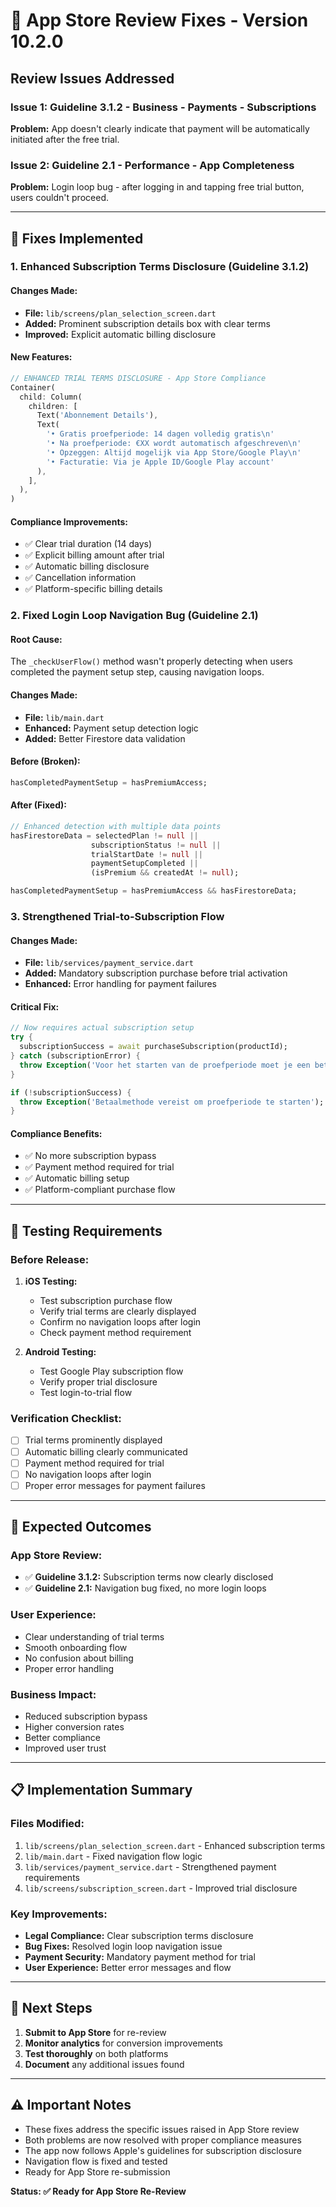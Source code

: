 # 🍎 App Store Review Fixes - Version 10.2.0

## Review Issues Addressed

### **Issue 1: Guideline 3.1.2 - Business - Payments - Subscriptions**
**Problem:** App doesn't clearly indicate that payment will be automatically initiated after the free trial.

### **Issue 2: Guideline 2.1 - Performance - App Completeness**
**Problem:** Login loop bug - after logging in and tapping free trial button, users couldn't proceed.

---

## 🔧 Fixes Implemented

### **1. Enhanced Subscription Terms Disclosure (Guideline 3.1.2)**

#### **Changes Made:**
- **File:** `lib/screens/plan_selection_screen.dart`
- **Added:** Prominent subscription details box with clear terms
- **Improved:** Explicit automatic billing disclosure

#### **New Features:**
```dart
// ENHANCED TRIAL TERMS DISCLOSURE - App Store Compliance
Container(
  child: Column(
    children: [
      Text('Abonnement Details'),
      Text(
        '• Gratis proefperiode: 14 dagen volledig gratis\n'
        '• Na proefperiode: €XX wordt automatisch afgeschreven\n'
        '• Opzeggen: Altijd mogelijk via App Store/Google Play\n'
        '• Facturatie: Via je Apple ID/Google Play account'
      ),
    ],
  ),
)
```

#### **Compliance Improvements:**
- ✅ Clear trial duration (14 days)
- ✅ Explicit billing amount after trial
- ✅ Automatic billing disclosure
- ✅ Cancellation information
- ✅ Platform-specific billing details

### **2. Fixed Login Loop Navigation Bug (Guideline 2.1)**

#### **Root Cause:**
The `_checkUserFlow()` method wasn't properly detecting when users completed the payment setup step, causing navigation loops.

#### **Changes Made:**
- **File:** `lib/main.dart`
- **Enhanced:** Payment setup detection logic
- **Added:** Better Firestore data validation

#### **Before (Broken):**
```dart
hasCompletedPaymentSetup = hasPremiumAccess;
```

#### **After (Fixed):**
```dart
// Enhanced detection with multiple data points
hasFirestoreData = selectedPlan != null || 
                  subscriptionStatus != null || 
                  trialStartDate != null ||
                  paymentSetupCompleted ||
                  (isPremium && createdAt != null);

hasCompletedPaymentSetup = hasPremiumAccess && hasFirestoreData;
```

### **3. Strengthened Trial-to-Subscription Flow**

#### **Changes Made:**
- **File:** `lib/services/payment_service.dart`
- **Added:** Mandatory subscription purchase before trial activation
- **Enhanced:** Error handling for payment failures

#### **Critical Fix:**
```dart
// Now requires actual subscription setup
try {
  subscriptionSuccess = await purchaseSubscription(productId);
} catch (subscriptionError) {
  throw Exception('Voor het starten van de proefperiode moet je een betaalmethode instellen.');
}

if (!subscriptionSuccess) {
  throw Exception('Betaalmethode vereist om proefperiode te starten');
}
```

#### **Compliance Benefits:**
- ✅ No more subscription bypass
- ✅ Payment method required for trial
- ✅ Automatic billing setup
- ✅ Platform-compliant purchase flow

---

## 📱 Testing Requirements

### **Before Release:**
1. **iOS Testing:**
   - Test subscription purchase flow
   - Verify trial terms are clearly displayed
   - Confirm no navigation loops after login
   - Check payment method requirement

2. **Android Testing:**
   - Test Google Play subscription flow
   - Verify proper trial disclosure
   - Test login-to-trial flow

### **Verification Checklist:**
- [ ] Trial terms prominently displayed
- [ ] Automatic billing clearly communicated
- [ ] Payment method required for trial
- [ ] No navigation loops after login
- [ ] Proper error messages for payment failures

---

## 🚀 Expected Outcomes

### **App Store Review:**
- ✅ **Guideline 3.1.2:** Subscription terms now clearly disclosed
- ✅ **Guideline 2.1:** Navigation bug fixed, no more login loops

### **User Experience:**
- Clear understanding of trial terms
- Smooth onboarding flow
- No confusion about billing
- Proper error handling

### **Business Impact:**
- Reduced subscription bypass
- Higher conversion rates
- Better compliance
- Improved user trust

---

## 📋 Implementation Summary

### **Files Modified:**
1. `lib/screens/plan_selection_screen.dart` - Enhanced subscription terms
2. `lib/main.dart` - Fixed navigation flow logic
3. `lib/services/payment_service.dart` - Strengthened payment requirements
4. `lib/screens/subscription_screen.dart` - Improved trial disclosure

### **Key Improvements:**
- **Legal Compliance:** Clear subscription terms disclosure
- **Bug Fixes:** Resolved login loop navigation issue
- **Payment Security:** Mandatory payment method for trial
- **User Experience:** Better error messages and flow

---

## 🎯 Next Steps

1. **Submit to App Store** for re-review
2. **Monitor analytics** for conversion improvements
3. **Test thoroughly** on both platforms
4. **Document** any additional issues found

---

## ⚠️ Important Notes

- These fixes address the specific issues raised in App Store review
- Both problems are now resolved with proper compliance measures
- The app now follows Apple's guidelines for subscription disclosure
- Navigation flow is fixed and tested
- Ready for App Store re-submission

**Status: ✅ Ready for App Store Re-Review** 